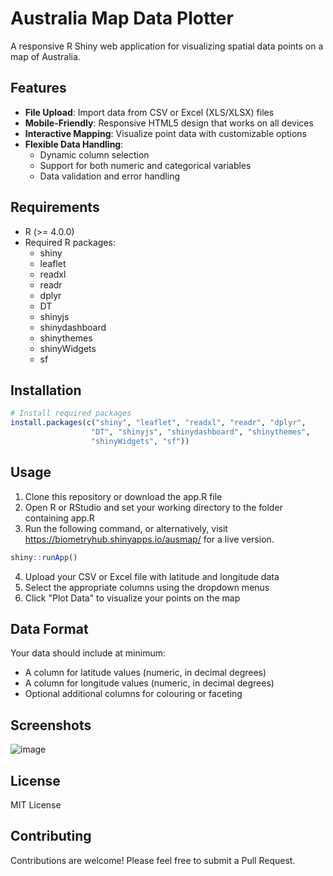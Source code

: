 # Australia Map Data Plotter

A responsive R Shiny web application for visualizing spatial data points on a map of Australia.

## Features

- **File Upload**: Import data from CSV or Excel (XLS/XLSX) files
- **Mobile-Friendly**: Responsive HTML5 design that works on all devices
- **Interactive Mapping**: Visualize point data with customizable options
- **Flexible Data Handling**:
  - Dynamic column selection
  - Support for both numeric and categorical variables
  - Data validation and error handling

## Requirements

- R (>= 4.0.0)
- Required R packages:
  - shiny
  - leaflet
  - readxl
  - readr
  - dplyr
  - DT
  - shinyjs
  - shinydashboard
  - shinythemes
  - shinyWidgets
  - sf

## Installation

```r
# Install required packages
install.packages(c("shiny", "leaflet", "readxl", "readr", "dplyr", 
                  "DT", "shinyjs", "shinydashboard", "shinythemes",
                  "shinyWidgets", "sf"))
```

## Usage

1. Clone this repository or download the app.R file
2. Open R or RStudio and set your working directory to the folder containing app.R
3. Run the following command, or alternatively, visit https://biometryhub.shinyapps.io/ausmap/ for a live version.

```r
shiny::runApp()
```

4. Upload your CSV or Excel file with latitude and longitude data
5. Select the appropriate columns using the dropdown menus
6. Click "Plot Data" to visualize your points on the map

## Data Format
Your data should include at minimum:

- A column for latitude values (numeric, in decimal degrees)
- A column for longitude values (numeric, in decimal degrees)
- Optional additional columns for colouring or faceting

## Screenshots

![image](https://github.com/user-attachments/assets/01bcea2e-4df4-47d1-959e-1e71d869b396)

## License

MIT License

## Contributing

Contributions are welcome! Please feel free to submit a Pull Request.
